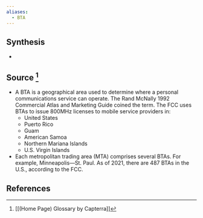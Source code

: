 ```yaml
---
aliases:
  - BTA
---
```

## Synthesis
- 
## Source [^1]
- A BTA is a geographical area used to determine where a personal communications service can operate. The Rand McNally 1992 Commercial Atlas and Marketing Guide coined the term. The FCC uses BTAs to issue 800MHz licenses to mobile service providers in:
	- United States
	- Puerto Rico
	- Guam
	- American Samoa
	- Northern Mariana Islands
	- U.S. Virgin Islands
- Each metropolitan trading area (MTA) comprises several BTAs. For example, Minneapolis—St. Paul. As of 2021, there are 487 BTAs in the U.S., according to the FCC.
## References

[^1]: [[(Home Page) Glossary by Capterra]]